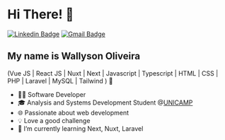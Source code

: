 
<h1>Hi There! 👋</h1>

[![Linkedin Badge](https://img.shields.io/badge/-LinkedIn-6633cc?style=flat-square&logo=Linkedin&logoColor=white&link=https://www.linkedin.com/in/wallyson03jhonatan/)](https://www.linkedin.com/in/wallyson03jhonatan/)
[![Gmail Badge](https://img.shields.io/badge/-wallyson03jhonatan@gmail-6633cc?style=flat-square&logo=Gmail&logoColor=white&link=mailto:wallyson03jhonatan@gmail.com)](mailto:wallyson03jhonatan@gmail)

## My name is Wallyson Oliveira
(Vue JS | React JS | Nuxt | Next | Javascript | Typescript | HTML | CSS | PHP | Laravel | MySQL | Tailwind ) 🚀
- 👩‍💻 Software Developer
- 🎓 Analysis and Systems Development Student @[UNICAMP](https://www.unicamp.br/unicamp/)
- 🌐 Passionate about web development
- 💡 Love a good challenge
- 🌱 I’m currently learning Next, Nuxt, Laravel
